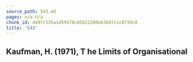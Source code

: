 ```yaml
---
source_path: 543.md
pages: n/a-n/a
chunk_id: d497c535a1d59578c05b22200eb3687c1c0739c0
title: '543'
---
```

## Kaufman, H. (1971), T he Limits of Organisational
